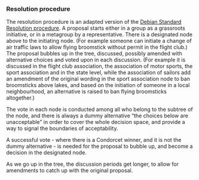 ### Resolution procedure

The resolution procedure is an adapted version of the [Debian Standard Resolution procedure](https://www.debian.org/vote/howto_follow). A proposal starts either in a group as a grassroots initiative, or in a metagroup by a representative. There is a designated node above to the initiating node. \(For example someone can initiate a change of air traffic laws to allow flying broomstick without permit in the flight club.\) The proposal bubbles up in the tree, discussed, possibly amended with alternative choices and voted upon in each discussion. \(For example it is discussed in the flight club association, the association of motor sports, the sport association and in the state level, while the association of sailors add an amendment of the original wording in the sport association node to ban broomsticks above lakes, and based on the initiation of someone in a local neighbourhood, an alternative is raised to ban flying broomsticks altogether.\)

  
The vote in each node is conducted among all who belong to the subtree of the node, and there is always a dummy alternative “the choices below are unacceptable” in order to cover the whole decision space, and provide a way to signal the boundaries of acceptability.

  
A successful vote - where there is a Condorcet winner, and it is not the dummy alternative - is needed for the proposal to bubble up, and become a decision in the designated node.

  
As we go up in the tree, the discussion periods get longer, to allow for amendments to catch up with the original proposal.

